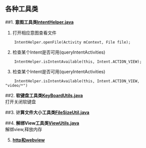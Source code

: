 **各种工具类**
---------

##1. **意图工具类<a href="https://github.com/iloveaman/Utils/blob/master/src/utils/utilsIntentHelper.java">IntentHelper.java</a>**

1. 打开相应意图查看文件
```
	IntentHelper.openFile(Activity mContext, File file);
```

2. 检查某个Intent是否可用(queryIntentActivities)
```
	IntentHelper.isIntentAvailable(this, Intent.ACTION_VIEW);
```
3. 检查某个Intent是否可用(queryIntentActivities)
```	
	IntentHelper.isIntentAvailable(this, Intent.ACTION_VIEW, "video/*")
```

##2. **软键盘工具类<a href="https://github.com/iloveaman/Utils/blob/master/src/utils/KeyBoardUtils.java">KeyBoardUtils.java</a>**
	<br>    打开关闭软键盘

##3. **计算文件大小工具类<a href="https://github.com/iloveaman/Utils/blob/master/src/utils/FileSizeUtil.java">FileSizeUtil.java</a>**
<br>

##4. **解绑View工具类<a href="https://github.com/iloveaman/Utils/blob/master/src/utils/ViewUtils.java">ViewUtils.java</a>**
	<br>    解绑view,释放内存<br>

5. **<a href="https://github.com/iloveaman/Utils/tree/master/src/utils/Http">http和webview</a>**<br>
 

